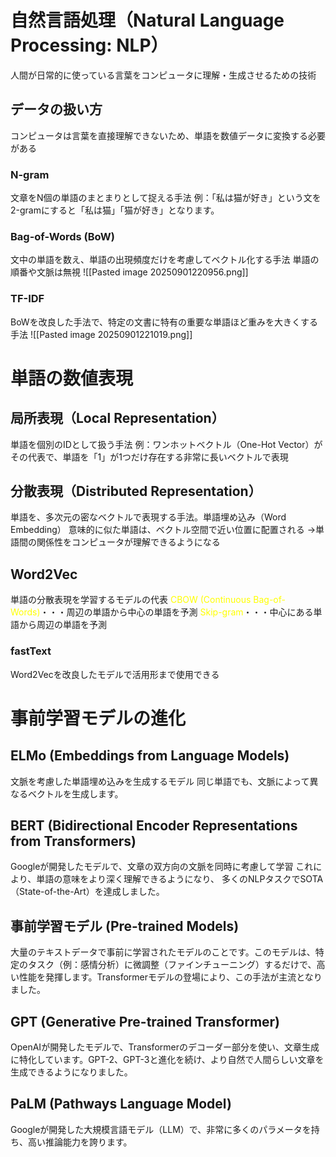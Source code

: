 # 自然言語処理（Natural Language Processing: NLP）
人間が日常的に使っている言葉をコンピュータに理解・生成させるための技術
## データの扱い方
コンピュータは言葉を直接理解できないため、単語を数値データに変換する必要がある
### N-gram
文章をN個の単語のまとまりとして捉える手法
例：「私は猫が好き」という文を2-gramにすると「私は猫」「猫が好き」となります。
### Bag-of-Words (BoW)
文中の単語を数え、単語の出現頻度だけを考慮してベクトル化する手法
単語の順番や文脈は無視
![[Pasted image 20250901220956.png]]
### TF-IDF
BoWを改良した手法で、特定の文書に特有の重要な単語ほど重みを大きくする手法
![[Pasted image 20250901221019.png]]
# 単語の数値表現 
## 局所表現（Local Representation）
単語を個別のIDとして扱う手法
例：ワンホットベクトル（One-Hot Vector）がその代表で、単語を「1」が1つだけ存在する非常に長いベクトルで表現
## 分散表現（Distributed Representation）
単語を、多次元の密なベクトルで表現する手法。単語埋め込み（Word Embedding）
意味的に似た単語は、ベクトル空間で近い位置に配置される
→単語間の関係性をコンピュータが理解できるようになる
## Word2Vec
単語の分散表現を学習するモデルの代表
<font color="#ffff00">CBOW (Continuous Bag-of-Words)</font>・・・周辺の単語から中心の単語を予測
<font color="#ffff00">Skip-gram</font>・・・中心にある単語から周辺の単語を予測
### fastText
Word2Vecを改良したモデルで活用形まで使用できる
# 事前学習モデルの進化 
## ELMo (Embeddings from Language Models)
文脈を考慮した単語埋め込みを生成するモデル
同じ単語でも、文脈によって異なるベクトルを生成します。
## BERT (Bidirectional Encoder Representations from Transformers)
Googleが開発したモデルで、文章の双方向の文脈を同時に考慮して学習
これにより、単語の意味をより深く理解できるようになり、
多くのNLPタスクでSOTA（State-of-the-Art）を達成しました。
## 事前学習モデル (Pre-trained Models)
大量のテキストデータで事前に学習されたモデルのことです。このモデルは、特定のタスク（例：感情分析）に微調整（ファインチューニング）するだけで、高い性能を発揮します。Transformerモデルの登場により、この手法が主流となりました。
## GPT (Generative Pre-trained Transformer)
OpenAIが開発したモデルで、Transformerのデコーダー部分を使い、文章生成に特化しています。GPT-2、GPT-3と進化を続け、より自然で人間らしい文章を生成できるようになりました。
## PaLM (Pathways Language Model)
Googleが開発した大規模言語モデル（LLM）で、非常に多くのパラメータを持ち、高い推論能力を誇ります。
